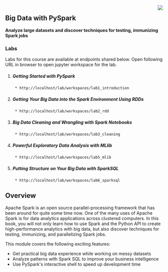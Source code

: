 <img align="right" src="../logo.png">

<h2><span style="color:red;"></span>Big Data with PySpark</h2>

**Analyze large datasets and discover techniques for testing, immunizing Spark jobs**

### Labs

Labs for this course are available at endpoints shared below. Open following URL in browser to open jupyter workspace for the lab.

1. ##### Getting Started with PySpark
		* http://localhost/lab/workspaces/lab1_introduction
2. ##### Getting Your Big Data into the Spark Environment Using RDDs
		* http://localhost/lab/workspaces/lab2_rdd
3. ##### Big Data Cleaning and Wrangling with Spark Notebooks
		* http://localhost/lab/workspaces/lab3_cleaning
5. ##### Powerful Exploratory Data Analysis with MLlib
		* http://localhost/lab/workspaces/lab5_mlib
6. ##### Putting Structure on Your Big Data with SparkSQL
		* http://localhost/lab/workspaces/lab6_sparksql

## Overview
Apache Spark is an open source parallel-processing framework that has been around for quite some time now. One of the many uses of Apache Spark is for data analytics applications across clustered computers. In this book, you will not only learn how to use Spark and the Python API to create high-performance analytics with big data, but also discover techniques for testing, immunizing, and parallelizing Spark jobs.

This module covers the following exciting features:
* Get practical big data experience while working on messy datasets
* Analyze patterns with Spark SQL to improve your business intelligence
* Use PySpark's interactive shell to speed up development time
